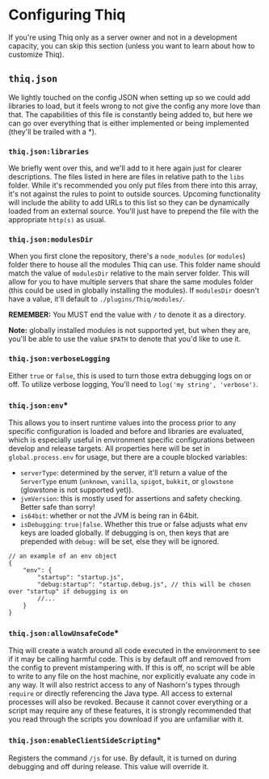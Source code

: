 # Configuring Thiq
If you're using Thiq only as a server owner and not in a development capacity, you can skip this section (unless you want to learn about how to customize Thiq).

## `thiq.json`
We lightly touched on the config JSON when setting up so we could add libraries to load, but it feels wrong to not give the config any more love than that. The 
capabilities of this file is constantly being added to, but here we can go over everything that is either implemented or being implemented (they'll be trailed with a *).

### `thiq.json:libraries`
We briefly went over this, and we'll add to it here again just for clearer descriptions. The files listed in here are files in relative path to the `libs` folder. While 
it's recommended you only put files from there into this array, it's not against the rules to point to outside sources. Upcoming functionality will include the ability 
to add URLs to this list so they can be dynamically loaded from an external source. You'll just have to prepend the file with the appropriate `http(s)` as usual. 

### `thiq.json:modulesDir`
When you first clone the repository, there's a `node_modules` (or `modules`) folder there to house all the modules Thiq can use. This folder name should match the value 
of `modulesDir` relative to the main server folder. This will allow for you to have multiple servers that share the same modules folder (this could be used in globally 
installing the modules). If `modulesDir` doesn't have a value, it'll default to `./plugins/Thiq/modules/`.

__REMEMBER:__ You MUST end the value with `/` to denote it as a directory.

__Note:__ globally installed modules is not supported yet, but when they are, you'll be able to use the value `$PATH` to denote that you'd like to use it. 

### `thiq.json:verboseLogging`
Either `true` or `false`, this is used to turn those extra debugging logs on or off. To utilize verbose logging, You'll need to `log('my string', 'verbose')`.

### `thiq.json:env`*
This allows you to insert runtime values into the process prior to any specific configuration is loaded and before and libraries are evaluated, which is especially useful 
in environment specific configurations between develop and release targets. All properties here will be set in `global.process.env` for usage, but there are a couple 
blocked variables:
- `serverType`: determined by the server, it'll return a value of the `ServerType` enum (`unknown`, `vanilla`, `spigot`, `bukkit`, or `glowstone` (glowstone is 
not supported yet)).
- `jvmVersion`: this is mostly used for assertions and safety checking. Better safe than sorry!
- `is64bit`: whether or not the JVM is being ran in 64bit.
- `isDebugging`: `true|false`. Whether this true or false adjusts what env keys are loaded globally. If debugging is on, then keys that are prepended with `debug:` will 
be set, else they will be ignored.

```
// an example of an env object
{
    "env": {
        "startup": "startup.js",
        "debug:startup": "startup.debug.js", // this will be chosen over "startup" if debugging is on
        //...
    }
} 
```

### `thiq.json:allowUnsafeCode`*
Thiq will create a watch around all code executed in the environment to see if it may be calling harmful code. This is by default off and removed from the config to prevent 
mistampering with. If this is off, no script will be able to write to any file on the host machine, nor explicitly evaluate any code in any way. It will also restrict access 
to any of Nashorn's types through `require` or directly referencing the Java type. All access to external processes will also be revoked. Because it cannot cover everything 
or a script may require any of these features, it is strongly recommended that you read through the scripts you download if you are unfamiliar with it.

### `thiq.json:enableClientSideScripting`*
Registers the command `/js` for use. By default, it is turned on during debugging and off during release. This value will override it.
